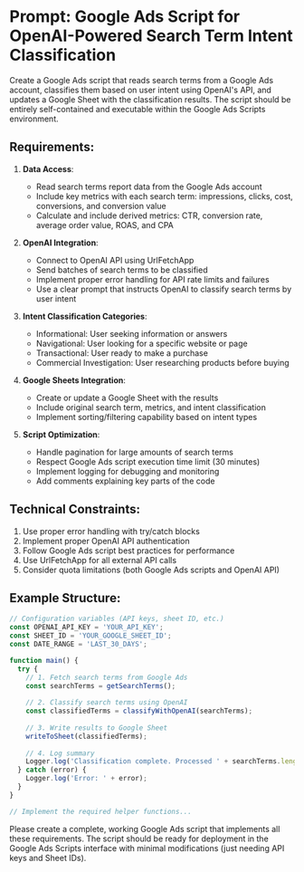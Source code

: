 # Prompt: Google Ads Script for OpenAI-Powered Search Term Intent Classification

Create a Google Ads script that reads search terms from a Google Ads account, classifies them based on user intent using OpenAI's API, and updates a Google Sheet with the classification results. The script should be entirely self-contained and executable within the Google Ads Scripts environment.

## Requirements:

1. **Data Access**:
   - Read search terms report data from the Google Ads account
   - Include key metrics with each search term: impressions, clicks, cost, conversions, and conversion value
   - Calculate and include derived metrics: CTR, conversion rate, average order value, ROAS, and CPA

2. **OpenAI Integration**:
   - Connect to OpenAI API using UrlFetchApp
   - Send batches of search terms to be classified
   - Implement proper error handling for API rate limits and failures
   - Use a clear prompt that instructs OpenAI to classify search terms by user intent

3. **Intent Classification Categories**:
   - Informational: User seeking information or answers
   - Navigational: User looking for a specific website or page
   - Transactional: User ready to make a purchase
   - Commercial Investigation: User researching products before buying

4. **Google Sheets Integration**:
   - Create or update a Google Sheet with the results
   - Include original search term, metrics, and intent classification
   - Implement sorting/filtering capability based on intent types

5. **Script Optimization**:
   - Handle pagination for large amounts of search terms
   - Respect Google Ads script execution time limit (30 minutes)
   - Implement logging for debugging and monitoring
   - Add comments explaining key parts of the code

## Technical Constraints:

1. Use proper error handling with try/catch blocks
2. Implement proper OpenAI API authentication
3. Follow Google Ads script best practices for performance
4. Use UrlFetchApp for all external API calls
5. Consider quota limitations (both Google Ads scripts and OpenAI API)

## Example Structure:

```javascript
// Configuration variables (API keys, sheet ID, etc.)
const OPENAI_API_KEY = 'YOUR_API_KEY';
const SHEET_ID = 'YOUR_GOOGLE_SHEET_ID';
const DATE_RANGE = 'LAST_30_DAYS';

function main() {
  try {
    // 1. Fetch search terms from Google Ads
    const searchTerms = getSearchTerms();
    
    // 2. Classify search terms using OpenAI
    const classifiedTerms = classifyWithOpenAI(searchTerms);
    
    // 3. Write results to Google Sheet
    writeToSheet(classifiedTerms);
    
    // 4. Log summary
    Logger.log('Classification complete. Processed ' + searchTerms.length + ' search terms.');
  } catch (error) {
    Logger.log('Error: ' + error);
  }
}

// Implement the required helper functions...
```

Please create a complete, working Google Ads script that implements all these requirements. The script should be ready for deployment in the Google Ads Scripts interface with minimal modifications (just needing API keys and Sheet IDs). 